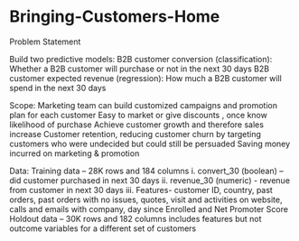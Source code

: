 # Bringing-Customers-Home

Problem Statement

Build two predictive models:
B2B customer conversion (classification): Whether a B2B customer will purchase or not in the next 30 days
B2B customer expected revenue (regression): How much a B2B customer will spend in the next 30 days

Scope:
Marketing team can build customized campaigns and promotion plan for each customer
Easy to market or give discounts , once know likelihood of purchase
Achieve customer growth and therefore sales increase 
Customer retention, reducing customer churn by targeting customers who were undecided but could still be persuaded
Saving money incurred on marketing & promotion

Data:
Training data – 28K rows and 184 columns
 i. convert_30 (boolean) – did customer purchased in next 30 days
 ii. revenue_30 (numeric) -  revenue from customer in next 30 days
iii. Features- customer ID, country, past orders, past orders with no issues, quotes, visit and activities on website,  calls and emails with company, day since Enrolled and Net Promoter Score
Holdout data – 30K rows and 182 columns
includes features but not outcome variables for a different set of customers

